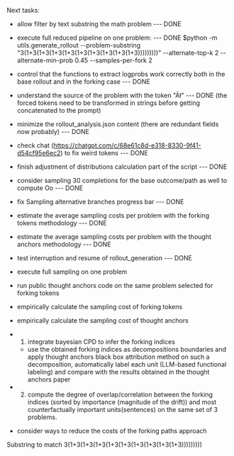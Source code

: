 
Next tasks:

- allow filter by text substring the math problem --- DONE
- execute full reduced pipeline on one problem: --- DONE
    $python -m utils.generate_rollout --problem-substring "3(1+3(1+3(1+3(1+3(1+3(1+3(1+3(1+3(1+3)))))))))" --alternate-top-k 2 --alternate-min-prob 0.45 --samples-per-fork 2
- control that the functions to extract logprobs work correctly both in the base rollout and in the forking case --- DONE
- understand the source of the problem with the token "Äł" --- DONE (the forced tokens need to be transformed in strings before getting concatenated to the prompt)
- minimize the rollout_analysis.json content (there are redundant fields now probably) --- DONE
- check chat (https://chatgpt.com/c/68e61c8d-e318-8330-9f41-d54cf95e6ec2) to fix weird tokens --- DONE
- finish adjustment of distributions calculation part of the script --- DONE
- consider sampling 30 completions for the base outcome/path as well to compute Oo --- DONE
- fix Sampling alternative branches progress bar --- DONE
- estimate the average sampling costs per problem with the forking tokens methodology --- DONE
- estimate the average sampling costs per problem with the thought anchors methodology --- DONE
- test interruption and resume of rollout_generation --- DONE

- execute full sampling on one problem 
- run public thought anchors code on the same problem selected for forking tokens
- empirically calculate the sampling cost of forking tokens
- empirically calculate the sampling cost of thought anchors

- 1) integrate bayesian CPD to infer the forking indices
    - use the obtained forking indices as decompositions boundaries and apply thought anchors black box attribution method on such a decomposition, automatically label each unit (LLM-based functional labeling) and compare with the results obtained in the thought anchors paper
- 2) compute the degree of overlap/correlation between the forking indices (sorted by importance (magnitude of the drift)) and most counterfactually important units(sentences) on the same set of 3 problems.

- consider ways to reduce the costs of the forking paths approach



Substring to match
3(1+3(1+3(1+3(1+3(1+3(1+3(1+3(1+3(1+3)))))))))
